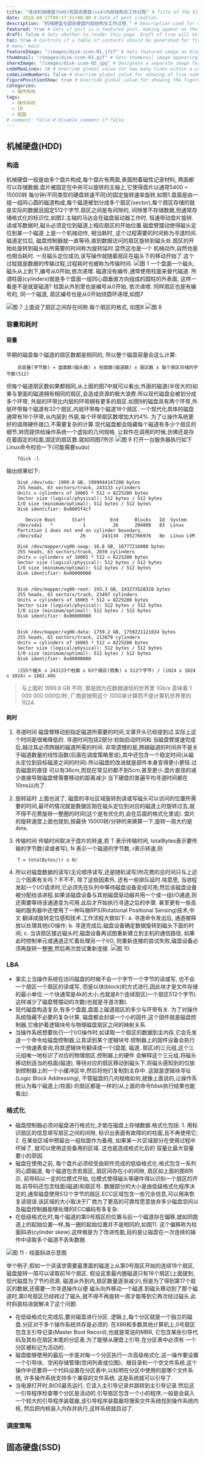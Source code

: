 ```yaml
---
title: "浅谈机械硬盘(hdd)和固态硬盘(ssd)内部结构及工作过程" # Title of the blog post.
date: 2018-04-17T09:57:51+08:00 # Date of post creation.
description: "机械硬盘与固态硬盘内部结构与工作过程." # Description used for search engine.
featured: true # Sets if post is a featured post, making appear on the home page side bar.
draft: false # Sets whether to render this page. Draft of true will not be rendered.
toc: true # Controls if a table of contents should be generated for first-level links automatically.
# menu: main
featureImage: "/images/disk-icon-01.jfif" # Sets featured image on blog post.
thumbnail: "/images/disk-icon-03.gif" # Sets thumbnail image appearing inside card on homepage.
shareImage: "/images/disk-icon-02.jpg" # Designate a separate image for social media sharing.
codeMaxLines: 10 # Override global value for how many lines within a code block before auto-collapsing.
codeLineNumbers: false # Override global value for showing of line numbers within code block.
figurePositionShow: true # Override global value for showing the figure label.
categories:
  - 操作系统
tags:
  - 操作系统
  - IO
  - 磁盘
# comment: false # Disable comment if false.
---
```


## 机械硬盘(HDD)
### 构造
机械硬盘一般是由多个盘片构成,每个盘片有两面,表面附着磁性记录材料, 两面都可以存储数据.盘片被固定在中央可以旋转的主轴上,它使得盘片以通常5400 ~ 15000转
每分钟(不同类型的硬盘转速不同)的固定旋转速率旋转,如图1.盘面是由一组一组同心圆的磁道构成,每个磁道被划分成多个扇区(sector),每个扇区存储的就是实际的数据且固定512个字节.扇区之间是有间隙的,
间隙里不存储数据,但通常存储格式化的标识位,如图2.主轴的马达会在磁盘驱动器工作时, 恒速带动盘片旋转.读或写数据时,磁头必须定位到磁道上相应扇区的开始位置.磁盘臂摆动使得磁头定位到某一个磁道
上是一个机械动作, 相当耗时, 这个过程需要的时间称为寻道时间.磁道定位后, 磁盘控制器就一直等待,直到数据访问的扇区旋转到磁头处.扇区的开始处旋转到磁头处所需要的时间称为旋转延时.显然这也是一个
机械动作,自然也是也相当耗时. 一旦磁头定位成功,读写操作就随着扇区在磁头下的移动开始了.这个过程就是数据的传输过程,过程耗时也被称为传输时间.
![图 1](/images/disk/disk-001.jpg)
一个盘面一个磁头,磁头从上到下,编号从0开始,依次递增. 磁道没有编号,通常使用柱面来替代磁道. 所谓柱面(cylinders)就是多个盘面一组同心圆垂直方向组成的圆柱的外表面, 这样一看是不是就是磁道?
柱面从外到里也是编号从0开始, 依次递增. 同样扇区也是有编号的, 同一个磁道, 扇区编号也是从0开始绕圆环递增,如图7

![图 7](/images/disk/disk-007.jpg)
上面说了扇区之间存在间隙.每个扇区的格式, 如图8
![图 8](/images/disk/disk-008.png)


### 容量和耗时
#### 容量
早期的磁盘每个磁道的扇区数都是相同的, 所以整个磁盘容量会这么计算:
```shell script
    总容量(字节数) = 盘面数(磁头数) x 柱面数(磁道数) x 扇区数 x 每个扇区存储的字节数(512)
```
但每个磁道扇区数如果都相同,从上面的图7中就可以看出,外面的磁道(半径大的)如果与里面的磁道拥有相同的扇区,会造成资源的极大浪费.所以现代磁盘会被划分成多个环带,
外层的环带比内层的环带拥有更多的扇区.如图9的磁盘具有两个环带,外层环带每个磁道有32个扇区,内层环带每个磁道16个扇区. 一个现代化具体的磁盘通常有16个环带,从内层到
外层,每个环带扇区数增加大约4%. 为了让操作系统更好的调用硬件接口,不需要复杂的计算.现代磁盘都会隐藏每个磁道有多少个扇区的细节,转而提供给操作系统一个虚拟的几何规格.
让软件在调用的时候,仿佛还是存在着固定的柱面,固定的扇区数.就如同图7所示
![图 9](/images/disk/disk-009.png)
打开一台服务器执行如下Linux命令校验一下(可能需要sudo)
```shell script
    fdisk -l
```
输出结果如下:
```shell script
    Disk /dev/sda: 1999.8 GB, 1999844147200 bytes
    255 heads, 63 sectors/track, 243133 cylinders
    Units = cylinders of 16065 * 512 = 8225280 bytes
    Sector size (logical/physical): 512 bytes / 512 bytes
    I/O size (minimum/optimal): 512 bytes / 512 bytes
    Disk identifier: 0x0005f4cf
    
       Device Boot      Start         End      Blocks   Id  System
    /dev/sda1   *           1          26      204800   83  Linux
    Partition 1 does not end on cylinder boundary.
    /dev/sda2              26      243134  1952766976   8e  Linux LVM
    
    Disk /dev/mapper/vg00-swap: 16.8 GB, 16777216000 bytes
    255 heads, 63 sectors/track, 2039 cylinders
    Units = cylinders of 16065 * 512 = 8225280 bytes
    Sector size (logical/physical): 512 bytes / 512 bytes
    I/O size (minimum/optimal): 512 bytes / 512 bytes
    Disk identifier: 0x00000000
    
    
    Disk /dev/mapper/vg00-root: 193.3 GB, 193273528320 bytes
    255 heads, 63 sectors/track, 23497 cylinders
    Units = cylinders of 16065 * 512 = 8225280 bytes
    Sector size (logical/physical): 512 bytes / 512 bytes
    I/O size (minimum/optimal): 512 bytes / 512 bytes
    Disk identifier: 0x00000000
    
    
    Disk /dev/mapper/vg00-data: 1759.2 GB, 1759221121024 bytes
    255 heads, 63 sectors/track, 213879 cylinders
    Units = cylinders of 16065 * 512 = 8225280 bytes
    Sector size (logical/physical): 512 bytes / 512 bytes
    I/O size (minimum/optimal): 512 bytes / 512 bytes
    Disk identifier: 0x00000000
```

```shell script
    (255个磁头 x 243133个柱面 x 63个扇区(假象) x 512个字节) / (1024 x 1024 x 1024) = 1862.49G 
```
> 与上面的 1999.8 GB 不符, 那是因为在数据通信的世界里 1Gb/s 意味着 1 000 000 000位/秒, 厂商是按照这个 1000来计算而不是计算机世界里的 1024.

#### 耗时
1. 寻道时间
磁盘臂移动到指定磁道所需要的时间,文章开头已经提到过.实际上这个时间是很难降低的. 寻道时间包括2部分:初始启动时间和 当磁盘臂提速完成后,越过其必须跨越的磁道所需的时间.
非常遗憾的是,跨越磁道的时间并不是关于磁道数量的线性函数(后面在调度策略里说),其中还包含一个稳定时间(从磁头定位到目标磁道之间的时间).所以磁盘的改进就是部件本身变得更小更轻.过去磁盘的直径
可以有36cm,而现在常见的都不到5cm,甚至更小.盘片直径的减少直接导致磁盘臂需要移动的距离减少.当下硬盘的普遍平均寻道时间都在 10ms以内了.

2. 旋转延时
上面也说了, 磁盘的寻址区域旋转到读或写磁头可以访问的位置所需要的时间,最坏的情况就是数据区刚在磁头定位到对应的磁道上时旋转过去,就不得不花费旋转一整圈的时间(这个是有优化的,会在后面的格式化里说).
盘片的旋转速度上面也提到,按最快 15000转/分钟的来换算一下,旋转一周大约是4ms.

3. 传输时间
传输时间取决于盘片的转速,若 T 表示传输时间, totalBytes表示要传输的字节数(读或者写), N 表示一个磁道的字节数, r表示转速,则
```shell script
    T = totalBytes/(r x N)
```

4. 所以对磁盘数据的读写(无论顺序读写,还是随机读写)所花费的总时间只与上述三个因素有关吗？不不不, 除了这些因素外, 还有一些排队延时.啥意思, 当进程发起一个I/O请求时,它必须先在队列中等待磁盘设备变成可用,然后该磁盘设备
被分配给该进程.如果该磁盘设备与其他磁盘驱动器共用一个或一组I/O通道,则还需要等待该通道变为可用.此后才开始执行寻道之后的步骤. 甚至更有一些高端的服务器中还使用了一种叫做RPS(Rotational Positional Sensing)技术,中文
翻译成旋转定位感知技术.工作流程大致如下: 
a. 寻道命令发出后, 通道被释放以处理其他I/O操作;
b. 寻道完成后,磁盘设备确定数据旋转到磁头下面的时间;
c. 当该扇区接近磁头时,磁盘设备再试图重新建立到主机的通信路径, 如果此时控制单元或通道正忙着处理另一个I/O, 则重新连接的尝试失败,磁盘设备必须再旋转一整圈,然后再次尝试重新连接.
![图 10](/images/disk/disk-010.png)



### LBA
+ 事实上当操作系统在访问磁盘的时候不会一个字节一个字节的读或写, 也不会一个扇区一个扇区的读或写, 而是以块(block)的方式进行,因此块才是文件存储的最小单位.一个块通常是4k的大小,也就是8个连续扇区(一个扇区512个字节).这样减少了磁盘臂摆动的次数(也就是寻道次数).
+ 现代磁盘构造复杂,有多个盘面,盘面上磁道扇区的多少与环带有关. 为了对操作系统隐藏不必要的复杂计算, 磁盘都会封装一个小的固件,这个固件就是磁盘控制器,它维护着逻辑块号与物理磁盘扇区之间的映射关系.
+ 当操作系统想要执行一个I/O操作时,如读取一个扇区的数据到主内存,它会先发送一个命令给磁盘控制器,让其读到某个逻辑块号.控制器上的固件设备会执行一个快速表查询,将其逻辑块号翻译成一个(盘面, 磁道, 扇区)的三元组,这个三元组唯一地标识了对应的物理扇区.控制器上的硬件
会解释这个三元组,将磁头移动到适当的柱面(磁道), 等待对应的扇区移动到磁头下.将磁头感知到的位放到控制器上的一个小缓冲区中,然后将他们复制到主存中. 这就是逻辑块寻址(Logic Block Addressing), 不管磁盘的几何规格如何,就像上面说的,让操作系统认为每个磁道上(柱面)
的扇区都是一样的(从上面的命令fdisk执行结果也能看出).


### 格式化
+ 磁盘控制器必须对磁盘进行格式化,才能在磁盘上存储数据.格式化包括: 1. 用标识扇区的信息填写扇区之间的间隙, 标识出表面有故障的的柱面,且不再使用它; 2. 在某些区域中预留出一组柱面作为备用, 如果某一片区域部分在使用过程中坏掉了, 就可以使用这些备用的区域. 这也是造成格式化后的
容量比最大容量要小的原因.
+ 磁盘在使用之前, 每个盘片必须经受由软件完成的低级格式化.格式包含一系列同心圆磁道, 每个磁道包含若扇区, 扇区间存在小的间隙, 扇区如上面的图8所示, 前导码以一定的位模式开始, 位模式使得磁头等硬件得以识别一个扇区的开始.前导码还包含柱面(磁道)和扇区号.
数据部分的大小是由低级格式化程序决定的,通常磁盘使用512个字节的扇区.ECC区域包含一些冗余信息,可以用来恢复读错误.该区域的大小取决于厂商为了更高的可靠性愿意放弃多少磁盘空间以及磁盘控制器能够处理的ECC编码有多复杂. 
+ 在低级格式化时,每个磁道的第0号扇区的位置与前一个磁道存在偏移,就如同跑道上的起始位置一样,每一圈的起始位置并不是相同的,如图11. 这个偏移称为柱面斜进(cylinder skew).这样做是为了改进性能,目的是让磁盘在一次连续的操作中读取多个磁道不丢失数据.

![图 11 - 柱面斜进示意图](/images/disk/disk-011.jpg)

举个例子,假如一个读请求需要最里面的磁道上从第0号扇区开始的连续18个扇区,磁盘旋转一周可以读取前16个扇区. 假设这里最内圈磁道只有16个扇区(上面提到,现代磁盘为了节约资源, 磁道从外到内,扇区数量逐渐减少),但是为了得到第17个扇区的数据,还需要一次寻道操作以便
磁头向外移动一个磁道.到磁头移动到了那个磁道时,第0号扇区已经转过了磁头,就不得不再旋转一周才能等到它再次经过磁头.此时斜面柱进就解决了这个问题.

+ 在低级格式化完成后,要对磁盘进行分区. 逻辑上,每个分区就是一个独立的磁盘.分区对于多个操作系统共存是必须的. 在X86和多数其他计算机上,0号扇区包含主引导记录(Master Boot Record),也就是常说的MBR, 它包含某些引导代码及其处在扇区末尾的分区表.为了能够从硬盘上引导,在分区表中必须有
一个分区被标记为活动的.
+ 磁盘能够使用的最后一步是对每一个分区执行一次高级格式化.这一操作要设置一个引导块、空闲存储管理(空闲列表或位图)、根目录和一个空文件系统.这个操作中还要将一个代码设置在分区表中,以标明在分区中使用的是哪个文件系统, 许多操作系统支持多个兼容的文件系统. 这是系统就可以引导了.
+ 当电源打开时,BIOS最先运行, 它读入主引导记录并跳转到主引导记录.然后这一引导程序检查哪个分区是活动的.引导扇区包含一个小的程序,一般是会装入一个较大的引导程序装载器,该引导程序装载器将搜索文件系统找到操作系统内核, 然后把内核装入内存并执行,这样系统就启动了.


### 调度策略 

## 固态硬盘(SSD)